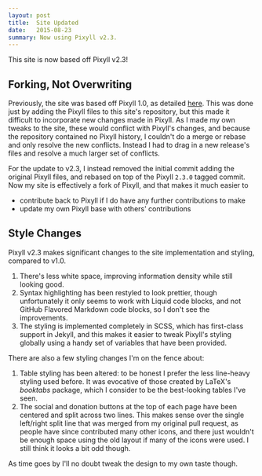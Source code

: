 ```yaml
---
layout: post
title:  Site Updated
date:   2015-08-23
summary: Now using Pixyll v2.3.
---
```


This site is now based off Pixyll v2.3!

## Forking, Not Overwriting

Previously, the site was based off Pixyll 1.0, as detailed [here](/site/update/2014/09/11/new-site/). This was done just by adding the Pixyll files to this site's repository, but this made it difficult to incorporate new changes made in Pixyll. As I made my own tweaks to the site, these would conflict with Pixyll's changes, and because the repository contained no Pixyll history, I couldn't do a merge or rebase and only resolve the new conflicts. Instead I had to drag in a new release's files and resolve a much larger set of conflicts.

For the update to v2.3, I instead removed the initial commit adding the original Pixyll files, and rebased on top of the Pixyll `2.3.0` tagged commit. Now my site is effectively a fork of Pixyll, and that makes it much easier to

* contribute back to Pixyll if I do have any further contributions to make
* update my own Pixyll base with others' contributions

## Style Changes

Pixyll v2.3 makes significant changes to the site implementation and styling, compared to v1.0.

1. There's less white space, improving information density while still looking good.
2. Syntax highlighting has been restyled to look prettier, though unfortunately it only seems to work with Liquid code blocks, and not GitHub Flavored Markdown code blocks, so I don't see the improvements.
3. The styling is implemented completely in SCSS, which has first-class support in Jekyll, and this makes it easier to tweak Pixyll's styling globally using a handy set of variables that have been provided.

There are also a few styling changes I'm on the fence about:

1. Table styling has been altered: to be honest I prefer the less line-heavy styling used before. It was evocative of those created by LaTeX's *booktabs* package, which I consider to be the best-looking tables I've seen.
2. The social and donation buttons at the top of each page have been centered and split across two lines. This makes sense over the single left/right split line that was merged from my original pull request, as people have since contributed many other icons, and there just wouldn't be enough space using the old layout if many of the icons were used. I still think it looks a bit odd though.

As time goes by I'll no doubt tweak the design to my own taste though.
